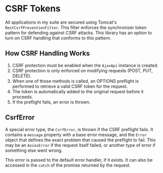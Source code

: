 # CSRF Tokens

All applications in my suite are secured using Tomcat's `RestCsrfPreventionFilter`. This filter enforces the synchronizer token pattern for defending against CSRF attacks. This library has an option to turn on CSRF handling that conforms to this pattern.

## How CSRF Handling Works

1. CSRF protection must be enabled when the `AjaxApi` instance is created.
1. CSRF protection is only enforced on modifying requests (POST, PUT, DELETE).
1. When one of those methods is called, an OPTIONS preflight is performed to retrieve a valid CSRF token for the request.
1. The token is automatically added to the original request before it proceeds.
1. If the preflight fails, an error is thrown.

## CsrfError

A special error type, the `CsrfError`, is thrown if the CSRF preflight fails. It contains a `message` property with a base error message, and the `Error` object that defines the exact problem that caused the preflight to fail. This may be an `AxiosError` if the request itself failed, or another type of error if something else went wrong.

This error is passed to the default error handler, if it exists. It can also be accessed in the `catch` of the promise returned by the request.
